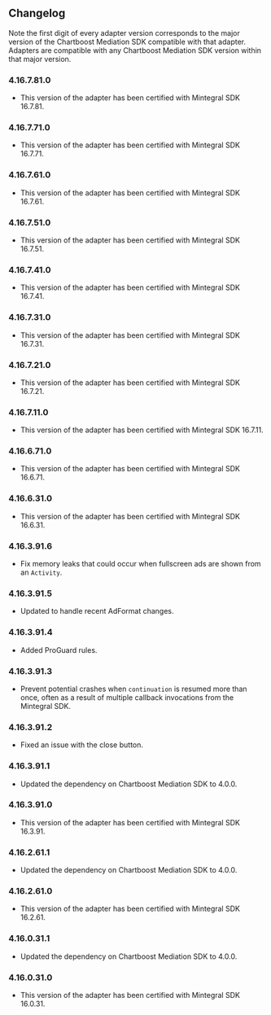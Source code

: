 ## Changelog

Note the first digit of every adapter version corresponds to the major version of the Chartboost Mediation SDK compatible with that adapter. 
Adapters are compatible with any Chartboost Mediation SDK version within that major version.

### 4.16.7.81.0
- This version of the adapter has been certified with Mintegral SDK 16.7.81.

### 4.16.7.71.0
- This version of the adapter has been certified with Mintegral SDK 16.7.71.

### 4.16.7.61.0
- This version of the adapter has been certified with Mintegral SDK 16.7.61.

### 4.16.7.51.0
- This version of the adapter has been certified with Mintegral SDK 16.7.51.

### 4.16.7.41.0
- This version of the adapter has been certified with Mintegral SDK 16.7.41.

### 4.16.7.31.0
- This version of the adapter has been certified with Mintegral SDK 16.7.31.

### 4.16.7.21.0
- This version of the adapter has been certified with Mintegral SDK 16.7.21.

### 4.16.7.11.0
- This version of the adapter has been certified with Mintegral SDK 16.7.11.

### 4.16.6.71.0
- This version of the adapter has been certified with Mintegral SDK 16.6.71.

### 4.16.6.31.0
- This version of the adapter has been certified with Mintegral SDK 16.6.31.

### 4.16.3.91.6
- Fix memory leaks that could occur when fullscreen ads are shown from an `Activity`.

### 4.16.3.91.5
- Updated to handle recent AdFormat changes.

### 4.16.3.91.4
- Added ProGuard rules.

### 4.16.3.91.3
- Prevent potential crashes when `continuation` is resumed more than once, often as a result of multiple callback invocations from the Mintegral SDK.

### 4.16.3.91.2
- Fixed an issue with the close button.

### 4.16.3.91.1
- Updated the dependency on Chartboost Mediation SDK to 4.0.0.

### 4.16.3.91.0
- This version of the adapter has been certified with Mintegral SDK 16.3.91.

### 4.16.2.61.1
- Updated the dependency on Chartboost Mediation SDK to 4.0.0.

### 4.16.2.61.0
- This version of the adapter has been certified with Mintegral SDK 16.2.61.

### 4.16.0.31.1
- Updated the dependency on Chartboost Mediation SDK to 4.0.0.

### 4.16.0.31.0
- This version of the adapter has been certified with Mintegral SDK 16.0.31.

